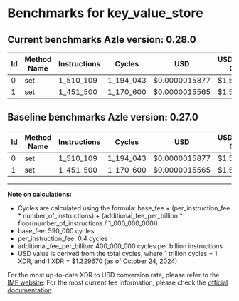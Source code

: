 # Benchmarks for key_value_store

## Current benchmarks Azle version: 0.28.0

| Id  | Method Name | Instructions | Cycles    | USD           | USD/Million Calls | Change                     |
| --- | ----------- | ------------ | --------- | ------------- | ----------------- | -------------------------- |
| 0   | set         | 1_510_109    | 1_194_043 | $0.0000015877 | $1.58             | <font color="red">0</font> |
| 1   | set         | 1_451_500    | 1_170_600 | $0.0000015565 | $1.55             | <font color="red">0</font> |

## Baseline benchmarks Azle version: 0.27.0

| Id  | Method Name | Instructions | Cycles    | USD           | USD/Million Calls |
| --- | ----------- | ------------ | --------- | ------------- | ----------------- |
| 0   | set         | 1_510_109    | 1_194_043 | $0.0000015877 | $1.58             |
| 1   | set         | 1_451_500    | 1_170_600 | $0.0000015565 | $1.55             |

---

**Note on calculations:**

- Cycles are calculated using the formula: base_fee + (per_instruction_fee \* number_of_instructions) + (additional_fee_per_billion \* floor(number_of_instructions / 1_000_000_000))
- base_fee: 590_000 cycles
- per_instruction_fee: 0.4 cycles
- additional_fee_per_billion: 400_000_000 cycles per billion instructions
- USD value is derived from the total cycles, where 1 trillion cycles = 1 XDR, and 1 XDR = $1.329670 (as of October 24, 2024)

For the most up-to-date XDR to USD conversion rate, please refer to the [IMF website](https://www.imf.org/external/np/fin/data/rms_sdrv.aspx).
For the most current fee information, please check the [official documentation](https://internetcomputer.org/docs/current/developer-docs/gas-cost#execution).
